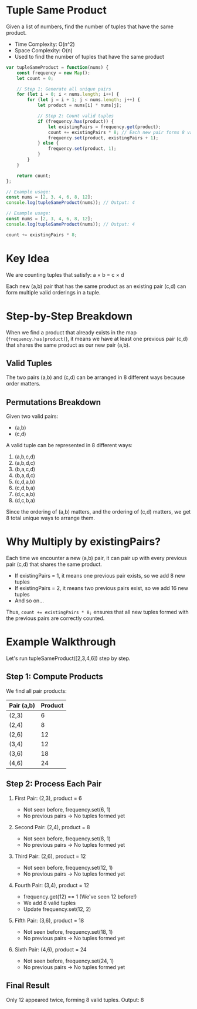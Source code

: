# Tuple Same Product

Given a list of numbers, find the number of tuples that have the same product.

- Time Complexity: O(n^2)
- Space Complexity: O(n)
- Used to find the number of tuples that have the same product

```javascript
var tupleSameProduct = function(nums) {
    const frequency = new Map();
    let count = 0;

    // Step 1: Generate all unique pairs
    for (let i = 0; i < nums.length; i++) {
        for (let j = i + 1; j < nums.length; j++) {  
            let product = nums[i] * nums[j]; 

            // Step 2: Count valid tuples
            if (frequency.has(product)) {
                let existingPairs = frequency.get(product);
                count += existingPairs * 8; // Each new pair forms 8 valid permutations
                frequency.set(product, existingPairs + 1);
            } else {
                frequency.set(product, 1);
            }
        }
    }

    return count;
};
```

```javascript
// Example usage:
const nums = [2, 3, 4, 6, 8, 12];
console.log(tupleSameProduct(nums)); // Output: 4
```

```javascript
// Example usage:
const nums = [2, 3, 4, 6, 8, 12];
console.log(tupleSameProduct(nums)); // Output: 4
```

```javascript
count += existingPairs * 8;
```

# Key Idea
We are counting tuples that satisfy: a × b = c × d

Each new (a,b) pair that has the same product as an existing pair (c,d) can form multiple valid orderings in a tuple.

# Step-by-Step Breakdown
When we find a product that already exists in the map (`frequency.has(product)`), it means we have at least one previous pair (c,d) that shares the same product as our new pair (a,b).

## Valid Tuples
The two pairs (a,b) and (c,d) can be arranged in 8 different ways because order matters.

## Permutations Breakdown
Given two valid pairs:
- (a,b)
- (c,d)

A valid tuple can be represented in 8 different ways:
1. (a,b,c,d)
2. (a,b,d,c) 
3. (b,a,c,d)
4. (b,a,d,c)
5. (c,d,a,b)
6. (c,d,b,a)
7. (d,c,a,b)
8. (d,c,b,a)

Since the ordering of (a,b) matters, and the ordering of (c,d) matters, we get 8 total unique ways to arrange them.

# Why Multiply by existingPairs?
Each time we encounter a new (a,b) pair, it can pair up with every previous pair (c,d) that shares the same product.

- If existingPairs = 1, it means one previous pair exists, so we add 8 new tuples
- If existingPairs = 2, it means two previous pairs exist, so we add 16 new tuples
- And so on...

Thus, `count += existingPairs * 8;` ensures that all new tuples formed with the previous pairs are correctly counted.

# Example Walkthrough
Let's run tupleSameProduct([2,3,4,6]) step by step.

## Step 1: Compute Products
We find all pair products:

| Pair (a,b) | Product |
|------------|---------|
| (2,3)      | 6       |
| (2,4)      | 8       |
| (2,6)      | 12      |
| (3,4)      | 12      |
| (3,6)      | 18      |
| (4,6)      | 24      |

## Step 2: Process Each Pair
1. First Pair: (2,3), product = 6
   - Not seen before, frequency.set(6, 1)
   - No previous pairs → No tuples formed yet

2. Second Pair: (2,4), product = 8
   - Not seen before, frequency.set(8, 1)
   - No previous pairs → No tuples formed yet

3. Third Pair: (2,6), product = 12
   - Not seen before, frequency.set(12, 1)
   - No previous pairs → No tuples formed yet

4. Fourth Pair: (3,4), product = 12
   - frequency.get(12) == 1 (We've seen 12 before!)
   - We add 8 valid tuples
   - Update frequency.set(12, 2)

5. Fifth Pair: (3,6), product = 18
   - Not seen before, frequency.set(18, 1)
   - No previous pairs → No tuples formed yet

6. Sixth Pair: (4,6), product = 24
   - Not seen before, frequency.set(24, 1)
   - No previous pairs → No tuples formed yet

## Final Result
Only 12 appeared twice, forming 8 valid tuples.
Output: 8



